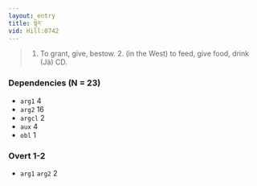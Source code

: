 ```yaml
---
layout: entry
title: སྟེར་
vid: Hill:0742
---
```

> 1. To grant, give, bestow. 2. (in the West) to feed, give food, drink (Jä) CD.
### Dependencies (N = 23)
* `arg1` 4
* `arg2` 16
* `argcl` 2
* `aux` 4
* `obl` 1


### Overt 1-2
* `arg1` `arg2` 2
